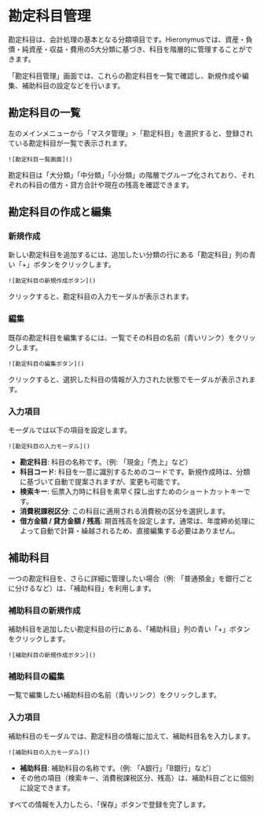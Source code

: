 # 勘定科目管理

勘定科目は、会計処理の基本となる分類項目です。Hieronymusでは、資産・負債・純資産・収益・費用の5大分類に基づき、科目を階層的に管理することができます。

「勘定科目管理」画面では、これらの勘定科目を一覧で確認し、新規作成や編集、補助科目の設定などを行います。

## 勘定科目の一覧

左のメインメニューから「マスタ管理」>「勘定科目」を選択すると、登録されている勘定科目が一覧で表示されます。

`![勘定科目一覧画面]()`

勘定科目は「大分類」「中分類」「小分類」の階層でグループ化されており、それぞれの科目の借方・貸方合計や現在の残高を確認できます。

## 勘定科目の作成と編集

### 新規作成

新しい勘定科目を追加するには、追加したい分類の行にある「勘定科目」列の青い「+」ボタンをクリックします。

`![勘定科目の新規作成ボタン]()`

クリックすると、勘定科目の入力モーダルが表示されます。

### 編集

既存の勘定科目を編集するには、一覧でその科目の名前（青いリンク）をクリックします。

`![勘定科目の編集ボタン]()`

クリックすると、選択した科目の情報が入力された状態でモーダルが表示されます。

### 入力項目

モーダルでは以下の項目を設定します。

`![勘定科目の入力モーダル]()`

*   **勘定科目**: 科目の名称です。（例: 「現金」「売上」など）
*   **科目コード**: 科目を一意に識別するためのコードです。新規作成時は、分類に基づいて自動で提案されますが、変更も可能です。
*   **検索キー**: 伝票入力時に科目を素早く探し出すためのショートカットキーです。
*   **消費税課税区分**: この科目に適用される消費税の区分を選択します。
*   **借方金額 / 貸方金額 / 残高**: 期首残高を設定します。通常は、年度締め処理によって自動で計算・繰越されるため、直接編集する必要はありません。

## 補助科目

一つの勘定科目を、さらに詳細に管理したい場合（例: 「普通預金」を銀行ごとに分けるなど）は、「補助科目」を利用します。

### 補助科目の新規作成

補助科目を追加したい勘定科目の行にある、「補助科目」列の青い「+」ボタンをクリックします。

`![補助科目の新規作成ボタン]()`

### 補助科目の編集

一覧で編集したい補助科目の名前（青いリンク）をクリックします。

### 入力項目

補助科目のモーダルでは、勘定科目の情報に加えて、補助科目名を入力します。

`![補助科目の入力モーダル]()`

*   **補助科目**: 補助科目の名称です。（例: 「A銀行」「B銀行」など）
*   その他の項目（検索キー、消費税課税区分、残高）は、補助科目ごとに個別に設定できます。

すべての情報を入力したら、「保存」ボタンで登録を完了します。
